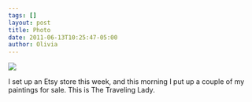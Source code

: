 ```yaml
---
tags: []
layout: post
title: Photo
date: 2011-06-13T10:25:47-05:00
author: Olivia
---
```


![](/media/lmqlmzo0Ie1qga9s2o1_1280.jpg)

I set up an Etsy store this week, and this morning I put up a couple of my paintings for sale. This is The Traveling Lady.
